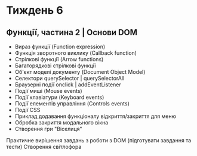 # Тиждень 6

## Функції, частина 2 | Основи DOM

- Вираз функції (Function expression)
- Функція зворотного виклику (Callback function)
- Стрілкові функції (Arrow functions)
- Багаторядкові стрілкові функції
- Об'єкт моделі документу (Document Object Model)
- Селектори querySelector | querySelectorAll
- Браузерні події onclick | addEventListener
- Події миші (Mouse events)
- Події клавіатури (Keyboard events)
- Події елементів управління (Controls events)
- Події CSS
- Приклад додавання функціоналу відкриття/закриття для меню
- Обробка закриття модального вікна
- Створення гри "Віселиця"

Практичне вирішення завдань з роботи з DOM (підготувати завдання та тести)
Створення світлофора

